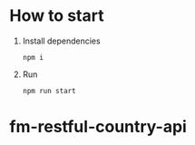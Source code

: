 # How to start
1. Install dependencies
    ```
    npm i 
    ```

2. Run 
   ```
   npm run start
# fm-restful-country-api
